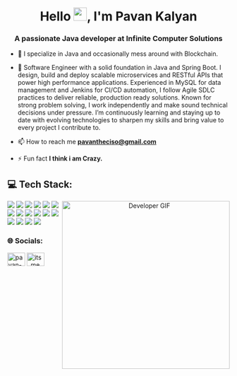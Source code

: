 <h1 align="center">Hello <img src="https://user-images.githubusercontent.com/18350557/176309783-0785949b-9127-417c-8b55-ab5a4333674e.gif" width="30"/>, I'm Pavan Kalyan</h1>
<h3 align="center">A passionate Java developer at Infinite Computer Solutions</h3>

- 🔭 I specialize in Java and occasionally mess around with Blockchain.

- 🌱 Software Engineer with a solid foundation in Java and Spring Boot. I design, build and deploy scalable microservices and RESTful APIs that power high performance applications. Experienced in MySQL for data management and Jenkins for CI/CD automation, I follow Agile SDLC practices to deliver reliable, production ready solutions. Known for strong problem solving, I work independently and make sound technical decisions under pressure. I’m continuously learning and staying up to date with evolving technologies to sharpen my skills and bring value to every project I contribute to.

- 📫 How to reach me **pavantheciso@gmail.com**

- ⚡ Fun fact **I think i am Crazy.**

<h2>💻 Tech Stack:</h2>

<div align="center">
  <img align="right" src="https://camo.githubusercontent.com/f65c741b95a320e7586bdc58c8d499eeb41a7d3cb0607c84f633dd8daf0809a0/68747470733a2f2f616e75726167626861726477616a2e6e65746c6966792e6170702f636f64696e676775792e676966" alt="Developer GIF" width="380"/>
  
  <p align="left">
    <img src="https://img.shields.io/badge/Java-ED8B00?style=for-the-badge&logo=java&logoColor=white"/>
    <img src="https://img.shields.io/badge/Data%20Structures%20%26%20Algorithms-4CAF50?style=for-the-badge&logo=code&logoColor=white"/>
    <img src="https://img.shields.io/badge/System%20Design-3F51B5?style=for-the-badge&logo=cloud&logoColor=white"/>
    <img src="https://img.shields.io/badge/Spring_Boot-6DB33F?style=for-the-badge&logo=spring-boot&logoColor=white"/>
    <img src="https://img.shields.io/badge/Microservices-29B6F6?style=for-the-badge&logo=microgen&logoColor=white"/>
    <img src="https://img.shields.io/badge/RESTful%20APIs-0A9396?style=for-the-badge&logo=api&logoColor=white"/>
    <img src="https://img.shields.io/badge/REST-007396?style=for-the-badge&logo=cloudflare&logoColor=white"/>
    <img src="https://img.shields.io/badge/SOAP-9C27B0?style=for-the-badge&logo=soap&logoColor=white"/>
    <img src="https://img.shields.io/badge/JSON-5E5DF0?style=for-the-badge&logo=json&logoColor=white"/>
    <img src="https://img.shields.io/badge/XML-E44D26?style=for-the-badge&logo=w3c&logoColor=white"/>
    <img src="https://img.shields.io/badge/MySQL-005C84?style=for-the-badge&logo=mysql&logoColor=white"/>
    <img src="https://img.shields.io/badge/Maven-C71A36?style=for-the-badge&logo=apachemaven&logoColor=white"/>
    <img src="https://img.shields.io/badge/Git-F05032?style=for-the-badge&logo=git&logoColor=white"/>
    <img src="https://img.shields.io/badge/GitLab-FC6D26?style=for-the-badge&logo=gitlab&logoColor=white"/>
    <img src="https://img.shields.io/badge/Linux-FCC624?style=for-the-badge&logo=linux&logoColor=black"/>
    <img src="https://img.shields.io/badge/CI%2FCD-003366?style=for-the-badge&logo=githubactions&logoColor=white"/>
  </p>
</div>







<h3 align="left">🌐 Socials:</h3>
<p align="left">
<a href="https://linkedin.com/in/pavan-kalyan-pachipala-4589a6351" target="blank"><img align="center" src="https://raw.githubusercontent.com/rahuldkjain/github-profile-readme-generator/master/src/images/icons/Social/linked-in-alt.svg" alt="pavan-kalyan-pachipala-4589a6351" height="30" width="40" /></a>
<a href="https://instagram.com/its_me__kalyan" target="blank"><img align="center" src="https://raw.githubusercontent.com/rahuldkjain/github-profile-readme-generator/master/src/images/icons/Social/instagram.svg" alt="its_me__kalyan" height="30" width="40" /></a>
</p>

